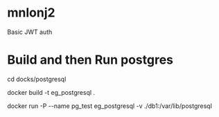# mnlonj2
Basic JWT auth 


# Build and then Run postgres 

cd docks/postgresql

docker build -t eg_postgresql .

docker run  -P --name pg_test eg_postgresql -v ./db1:/var/lib/postgresql

